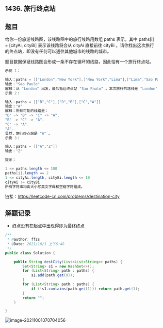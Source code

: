 ## 1436. 旅行终点站

## 题目

给你一份旅游线路图，该线路图中的旅行线路用数组 paths 表示，其中 paths[i] = [cityAi, cityBi] 表示该线路将会从 cityAi 直接前往 cityBi 。请你找出这次旅行的终点站，即没有任何可以通往其他城市的线路的城市。

题目数据保证线路图会形成一条不存在循环的线路，因此恰有一个旅行终点站。 

```java
示例 1：

输入：paths = [["London","New York"],["New York","Lima"],["Lima","Sao Paulo"]]
输出："Sao Paulo" 
解释：从 "London" 出发，最后抵达终点站 "Sao Paulo" 。本次旅行的路线是 "London" -> "New York" -> "Lima" -> "Sao Paulo" 。
示例 2：

输入：paths = [["B","C"],["D","B"],["C","A"]]
输出："A"
解释：所有可能的线路是：
"D" -> "B" -> "C" -> "A". 
"B" -> "C" -> "A". 
"C" -> "A". 
"A". 
显然，旅行终点站是 "A" 。
示例 3：

输入：paths = [["A","Z"]]
输出："Z"
```

```java
提示：

1 <= paths.length <= 100
paths[i].length == 2
1 <= cityAi.length, cityBi.length <= 10
cityAi != cityBi
所有字符串均由大小写英文字母和空格字符组成。
```


链接：https://leetcode-cn.com/problems/destination-city

## 解题记录

+ 终点没有在起点中出现得即为最终终点

```java
/**
 * @author: ffzs
 * @Date: 2021/10/1 上午6:48
 */
public class Solution {

    public String destCity(List<List<String>> paths) {
        Set<String> s1 = new HashSet<>();
        for (List<String> path : paths) {
            s1.add(path.get(0));
        }
        for (List<String> path : paths) {
            if (!s1.contains(path.get(1))) return path.get(1);
        }
        return "";
    }

}
```

![image-20211001070704056](https://gitee.com/ffzs/picture_go/raw/master/img/image-20211001070704056.png)